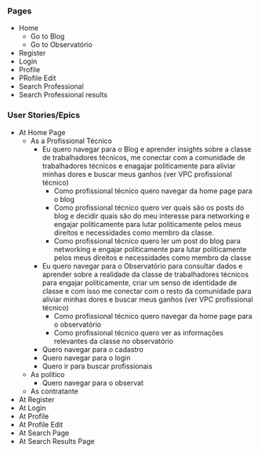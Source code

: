 
### Pages
- Home
	- Go to Blog
	- Go to Observatório
- Register
- Login
- Profile
- PRofile Edit
- Search Professional
- Search Professional results


### User Stories/Epics
- At Home Page
	- As a Profissional Técnico
		- Eu quero navegar para o Blog e aprender insights sobre a classe de trabalhadores técnicos, me conectar com a comunidade de trabalhadores técnicos e enagajar politicamente para aliviar minhas dores e buscar meus ganhos (ver VPC profissional técnico)
			- Como profissional técnico quero navegar da home page para o blog
			- Como profissional técnico quero ver quais são os posts do blog e decidir quais são do meu interesse para networking e engajar politicamente para lutar politicamente pelos meus direitos e necessidades como membro da classe.
			- Como profissional técnico quero ler um post do blog para networking e engajar politicamente para lutar politicamente pelos meus direitos e necessidades como membro da classe
		- Eu quero navegar para o Observatório para consultar dados e aprender sobre a realidade da classe de trabalhadores técnicos para engajar politicamente, criar um senso de identidade de classe e com isso me conectar com o resto da comunidade para aliviar minhas dores e buscar meus ganhos (ver VPC profissional técnico)
			- Como profissional técnico quero navegar da home page para o observatório
			- Como profissional técnico quero ver as informações relevantes da classe no observatório
		- Quero navegar para o cadastro
		- Quero navegar para o login
		- Quero ir para buscar profissionais
	- As político
		- Quero navegar para o observat
	- As contratante
- At Register
- At Login
- At Profile
- At Profile Edit
- At Search Page
- At Search Results Page